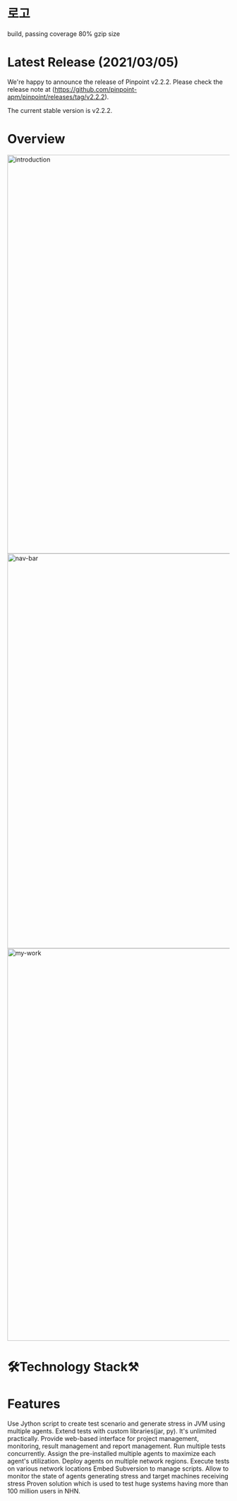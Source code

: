 # 로고

build, passing coverage 80% gzip size

# Latest Release (2021/03/05)

We're happy to announce the release of Pinpoint v2.2.2. Please check the release note at (https://github.com/pinpoint-apm/pinpoint/releases/tag/v2.2.2).

The current stable version is v2.2.2.

# Overview

<img width="904" alt="introduction" src="https://user-images.githubusercontent.com/58083434/123571885-22316d00-d806-11eb-8731-0a3d9c374d4c.png">
<img width="895" alt="nav-bar" src="https://user-images.githubusercontent.com/58083434/123571907-2f4e5c00-d806-11eb-9bfc-45d06fe9091f.png">
<img width="890" alt="my-work" src="https://user-images.githubusercontent.com/58083434/123571935-3bd2b480-d806-11eb-9741-a0a522ca14bb.png">

# 🛠Technology Stack⚒

# Features

Use Jython script to create test scenario and generate stress in JVM using multiple agents.
Extend tests with custom libraries(jar, py). It's unlimited practically.
Provide web-based interface for project management, monitoring, result management and report management.
Run multiple tests concurrently. Assign the pre-installed multiple agents to maximize each agent's utilization.
Deploy agents on multiple network regions. Execute tests on various network locations
Embed Subversion to manage scripts.
Allow to monitor the state of agents generating stress and target machines receiving stress
Proven solution which is used to test huge systems having more than 100 million users in NHN.
